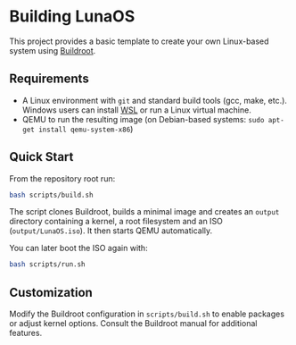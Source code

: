# Building LunaOS

This project provides a basic template to create your own Linux-based system using [Buildroot](https://buildroot.org/).

## Requirements
- A Linux environment with `git` and standard build tools (gcc, make, etc.).
  Windows users can install [WSL](https://learn.microsoft.com/windows/wsl/) or
  run a Linux virtual machine.
- QEMU to run the resulting image (on Debian-based systems:
  `sudo apt-get install qemu-system-x86`)

## Quick Start

From the repository root run:
```bash
bash scripts/build.sh
```
The script clones Buildroot, builds a minimal image and creates an `output` directory containing a kernel, a root filesystem and an ISO (`output/LunaOS.iso`). It then starts QEMU automatically.

You can later boot the ISO again with:
```bash
bash scripts/run.sh
```

## Customization

Modify the Buildroot configuration in `scripts/build.sh` to enable packages or
adjust kernel options. Consult the Buildroot manual for additional features.

